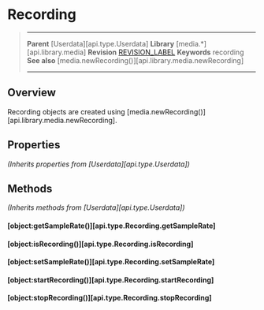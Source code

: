 # Recording

> --------------------- ------------------------------------------------------------------------------------------
> __Parent__            [Userdata][api.type.Userdata]
> __Library__           [media.*][api.library.media]
> __Revision__          [REVISION_LABEL](REVISION_URL)
> __Keywords__          recording
> __See also__          [media.newRecording()][api.library.media.newRecording]
> --------------------- ------------------------------------------------------------------------------------------

## Overview

Recording objects are created using [media.newRecording()][api.library.media.newRecording].


## Properties

_(Inherits properties from [Userdata][api.type.Userdata])_


## Methods

_(Inherits methods from [Userdata][api.type.Userdata])_

#### [object:getSampleRate()][api.type.Recording.getSampleRate]

#### [object:isRecording()][api.type.Recording.isRecording]

#### [object:setSampleRate()][api.type.Recording.setSampleRate]

#### [object:startRecording()][api.type.Recording.startRecording]

#### [object:stopRecording()][api.type.Recording.stopRecording]
